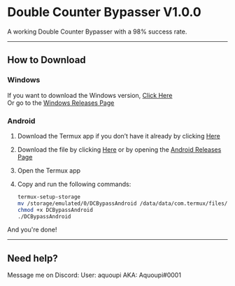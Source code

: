 # Double Counter Bypasser V1.0.0

A working Double Counter Bypasser with a 98% success rate.

---

## How to Download

### Windows
If you want to download the Windows version, [Click Here](hyperlink)  
Or go to the [Windows Releases Page](hyperlink)

### Android
1. Download the Termux app if you don’t have it already by clicking [Here](hyperlink)
2. Download the file by clicking [Here](hyperlink) or by opening the [Android Releases Page](hyperlink)
3. Open the Termux app
4. Copy and run the following commands:

   ```bash
   termux-setup-storage 
   mv /storage/emulated/0/DCBypassAndroid /data/data/com.termux/files/home
   chmod +x DCBypassAndroid
   ./DCBypassAndroid

And you're done!


---

## Need help?

Message me on Discord:
User: aquoupi
AKA: Aquoupi#0001



